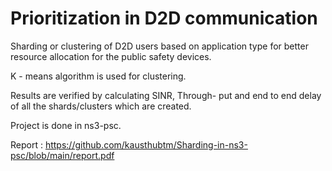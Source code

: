 # Prioritization in D2D communication

Sharding or clustering of D2D users based on application type for better resource allocation for the public safety devices. 

K - means algorithm is used for clustering.

Results are verified by calculating
SINR, Through- put and end to end delay of all the shards/clusters which are created.

Project is done in ns3-psc.


Report : https://github.com/kausthubtm/Sharding-in-ns3-psc/blob/main/report.pdf
